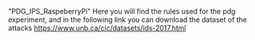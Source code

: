 "PDG_IPS_RaspeberryPi" 
Here you will find the rules used for the pdg experiment, and in the following link you can download the dataset of the attacks
https://www.unb.ca/cic/datasets/ids-2017.html

